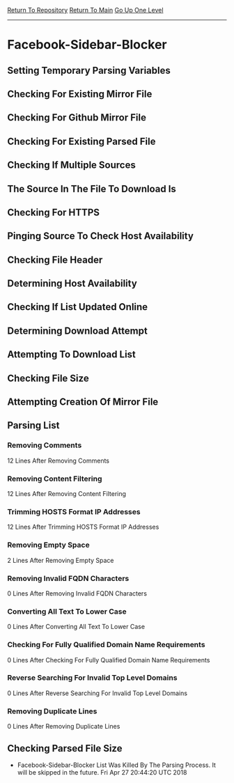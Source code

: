 [Return To Repository](https://github.com/deathbybandaid/piholeparser/)
[Return To Main](https://github.com/deathbybandaid/piholeparser/blob/dev-nomerge/RecentRunLogs/Mainlog.md)
[Go Up One Level](https://github.com/deathbybandaid/piholeparser/blob/dev-nomerge/RecentRunLogs/TopLevelScripts/30-Processing-Blacklists.md)
____________________________________
# Facebook-Sidebar-Blocker
## Setting Temporary Parsing Variables
## Checking For Existing Mirror File
## Checking For Github Mirror File
## Checking For Existing Parsed File
## Checking If Multiple Sources
## The Source In The File To Download Is
## Checking For HTTPS
## Pinging Source To Check Host Availability
## Checking File Header
## Determining Host Availability
## Checking If List Updated Online
## Determining Download Attempt
## Attempting To Download List
## Checking File Size
## Attempting Creation Of Mirror File
## Parsing List
### Removing Comments
12 Lines After Removing Comments
### Removing Content Filtering
12 Lines After Removing Content Filtering
### Trimming HOSTS Format IP Addresses
12 Lines After Trimming HOSTS Format IP Addresses
### Removing Empty Space
2 Lines After Removing Empty Space
### Removing Invalid FQDN Characters
0 Lines After Removing Invalid FQDN Characters
### Converting All Text To Lower Case
0 Lines After Converting All Text To Lower Case
### Checking For Fully Qualified Domain Name Requirements
0 Lines After Checking For Fully Qualified Domain Name Requirements
### Reverse Searching For Invalid Top Level Domains
0 Lines After Reverse Searching For Invalid Top Level Domains
### Removing Duplicate Lines
0 Lines After Removing Duplicate Lines
## Checking Parsed File Size
* Facebook-Sidebar-Blocker List Was Killed By The Parsing Process. It will be skipped in the future. Fri Apr 27 20:44:20 UTC 2018
